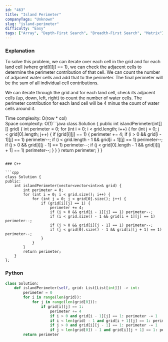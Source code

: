 ```yaml
---
id: "463"
title: "Island Perimeter"
companyTags: "Unknown"
slug: "island-perimeter"
difficulty: "Easy"
tags: ["Array", "Depth-First Search", "Breadth-First Search", "Matrix"]
---
```


### Explanation

To solve this problem, we can iterate over each cell in the grid and for each land cell (where grid[i][j] == 1), we can check the adjacent cells to determine the perimeter contribution of that cell. We can count the number of adjacent water cells and add that to the perimeter. The final perimeter will be the sum of all individual cell contributions.

We can iterate through the grid and for each land cell, check its adjacent cells (up, down, left, right) to count the number of water cells. The perimeter contribution for each land cell will be 4 minus the count of water cells around it.

Time complexity: O(row * col)  
Space complexity: O(1)```java
class Solution {
    public int islandPerimeter(int[][] grid) {
        int perimeter = 0;
        for (int i = 0; i < grid.length; i++) {
            for (int j = 0; j < grid[0].length; j++) {
                if (grid[i][j] == 1) {
                    perimeter += 4;
                    if (i > 0 && grid[i - 1][j] == 1) perimeter--;
                    if (i < grid.length - 1 && grid[i + 1][j] == 1) perimeter--;
                    if (j > 0 && grid[i][j - 1] == 1) perimeter--;
                    if (j < grid[0].length - 1 && grid[i][j + 1] == 1) perimeter--;
                }
            }
        }
        return perimeter;
    }
}
```

### C++

```cpp
class Solution {
public:
    int islandPerimeter(vector<vector<int>>& grid) {
        int perimeter = 0;
        for (int i = 0; i < grid.size(); i++) {
            for (int j = 0; j < grid[0].size(); j++) {
                if (grid[i][j] == 1) {
                    perimeter += 4;
                    if (i > 0 && grid[i - 1][j] == 1) perimeter--;
                    if (i < grid.size() - 1 && grid[i + 1][j] == 1) perimeter--;
                    if (j > 0 && grid[i][j - 1] == 1) perimeter--;
                    if (j < grid[0].size() - 1 && grid[i][j + 1] == 1) perimeter--;
                }
            }
        }
        return perimeter;
    }
};
```

### Python

```python
class Solution:
    def islandPerimeter(self, grid: List[List[int]]) -> int:
        perimeter = 0
        for i in range(len(grid)):
            for j in range(len(grid[0])):
                if grid[i][j] == 1:
                    perimeter += 4
                    if i > 0 and grid[i - 1][j] == 1: perimeter -= 1
                    if i < len(grid) - 1 and grid[i + 1][j] == 1: perimeter -= 1
                    if j > 0 and grid[i][j - 1] == 1: perimeter -= 1
                    if j < len(grid[0]) - 1 and grid[i][j + 1] == 1: perimeter -= 1
        return perimeter
```
